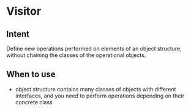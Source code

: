 # Visitor

## Intent

Define new operations performed on elements of an object structure, without chaining the classes of the operational
objects.

## When to use

- object structure contains many classes of objects with different interfaces, and you need to perform operations
  depending on their concrete class